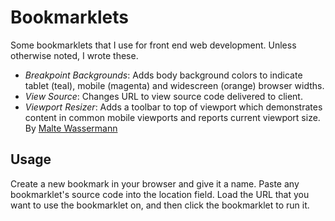 # Bookmarklets

Some bookmarklets that I use for front end web development. Unless otherwise noted, I wrote these.

* *Breakpoint Backgrounds*: Adds body background colors to indicate tablet (teal), mobile (magenta) and widescreen (orange) browser widths.
* *View Source*: Changes URL to view source code delivered to client.
* *Viewport Resizer*: Adds a toolbar to top of viewport which demonstrates content in common mobile viewports and reports current viewport size. By [Malte Wassermann](http://lab.maltewassermann.com/viewport-resizer/)

## Usage 

Create a new bookmark in your browser and give it a name. Paste any bookmarklet's source code into the location field. Load the URL that you want to use the bookmarklet on, and then click the bookmarklet to run it.
